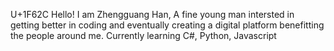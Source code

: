U+1F62C	Hello! I am Zhengguang Han, 
A fine young man intersted in getting better in coding and eventually creating a digital platform benefitting the people around me.
Currently learning C#, Python, Javascript
